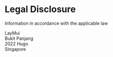 # Legal Disclosure

Information in accordance with the applicable law

LayMui\
Bukit Panjang\
2022 Hugo\
Singapore

